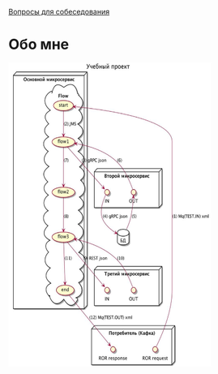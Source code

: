[Вопросы для собеседования](README.md)

# Обо мне
<img src="./resources/nero2.png" width="400" height="600"/>
